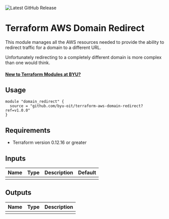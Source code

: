 ![Latest GitHub Release](https://img.shields.io/github/v/release/byu-oit/terraform-aws-domain-redirect?sort=semver)

# Terraform AWS Domain Redirect
This module manages all the AWS resources needed to provide the ability to redirect traffic for a domain to a different URL.

Unfortunately redirecting to a completely different domain is more complex than one would think.

#### [New to Terraform Modules at BYU?](https://github.com/byu-oit/terraform-documentation)

## Usage
```hcl
module "domain_redirect" {
  source = "github.com/byu-oit/terraform-aws-domain-redirect?ref=v1.0.0"
}
```

## Requirements
* Terraform version 0.12.16 or greater

## Inputs
| Name | Type  | Description | Default |
| --- | --- | --- | --- |
| | | | |

## Outputs
| Name | Type | Description |
| ---  | ---  | --- |
| | | |
